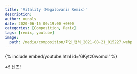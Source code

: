 ```yaml
---
title: 'Vitality (Megalovania Remix)'
description: 
author: ounols
date: 2020-06-15 00:19:00 +0800
categories: [Composition, Remix]
tags: [remix, youtube]
image:
  path: /media/composition/화면_캡처_2021-08-21_015227.webp
---
```


{% include embed/youtube.html id='6Kytz0womoI' %}

ㅘ! 샌즈!

